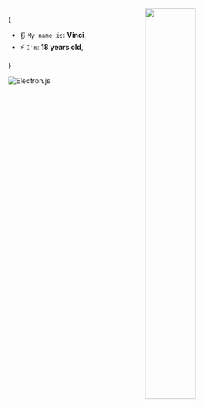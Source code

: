 <img src="https://media.tenor.com/pPoUmi0Z1fUAAAAC/cat-pet.gif" width="45%" align="right" />

{  

* 👂 `My name is`: **Vinci**,
* ⚡ `I'm`: **18 years old**,

}

![Electron.js](https://img.shields.io/badge/Electron-191970?style=for-the-badge&logo=Electron&logoColor=white)
